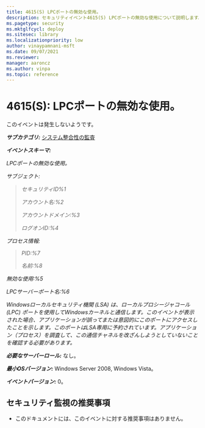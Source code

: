 ```yaml
---
title: 4615(S) LPCポートの無効な使用。
description: セキュリティイベント4615(S) LPCポートの無効な使用について説明します。LPCポートの無効な使用イベントは発生しないようです。
ms.pagetype: security
ms.mktglfcycl: deploy
ms.sitesec: library
ms.localizationpriority: low
author: vinaypamnani-msft
ms.date: 09/07/2021
ms.reviewer: 
manager: aaroncz
ms.author: vinpa
ms.topic: reference
---
```


# 4615(S): LPCポートの無効な使用。

このイベントは発生しないようです。

***サブカテゴリ:***&nbsp;[システム整合性の監査](audit-system-integrity.md)

***イベントスキーマ:***

*LPCポートの無効な使用。*

*サブジェクト:*

> *セキュリティID%1*
>
> *アカウント名:%2*
>
> *アカウントドメイン:%3*
>
> *ログオンID:%4*

*プロセス情報:*

> *PID:%7*
>
> *名前:%8*

*無効な使用:%5*

*LPCサーバーポート名:%6*

*Windowsローカルセキュリティ機関 (LSA) は、ローカルプロシージャコール (LPC) ポートを使用してWindowsカーネルと通信します。このイベントが表示された場合、アプリケーションが誤ってまたは意図的にこのポートにアクセスしたことを示します。このポートはLSA専用に予約されています。アプリケーション（プロセス）を調査して、この通信チャネルを改ざんしようとしていないことを確認する必要があります。*

***必要なサーバーロール:*** なし。

***最小OSバージョン:*** Windows Server 2008, Windows Vista。

***イベントバージョン:*** 0。

## セキュリティ監視の推奨事項

-   このドキュメントには、このイベントに対する推奨事項はありません。
